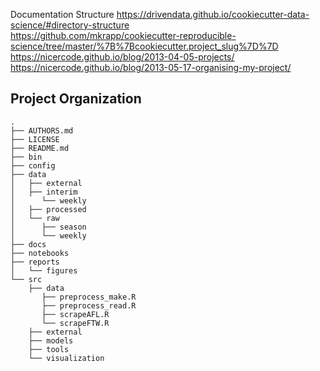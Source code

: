
Documentation Structure
https://drivendata.github.io/cookiecutter-data-science/#directory-structure  
https://github.com/mkrapp/cookiecutter-reproducible-science/tree/master/%7B%7Bcookiecutter.project_slug%7D%7D  
https://nicercode.github.io/blog/2013-04-05-projects/  
https://nicercode.github.io/blog/2013-05-17-organising-my-project/  

Project Organization
--------------------

    .
    ├── AUTHORS.md
    ├── LICENSE
    ├── README.md
    ├── bin
    ├── config
    ├── data
    │   ├── external  
    │   ├── interim  
    │      └── weekly  
    │   ├── processed
    │   └── raw  
    │      ├── season
    │      └── weekly  
    ├── docs
    ├── notebooks
    ├── reports
    │   └── figures
    └── src
        ├── data
           ├── preprocess_make.R  
           ├── preprocess_read.R  
           ├── scrapeAFL.R            
           └── scrapeFTW.R          
        ├── external
        ├── models
        ├── tools
        └── visualization
